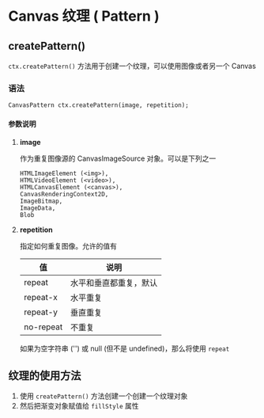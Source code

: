 # Canvas 纹理 ( Pattern )

## createPattern()

`ctx.createPattern()` 方法用于创建一个纹理，可以使用图像或者另一个 Canvas

### 语法

```
CanvasPattern ctx.createPattern(image, repetition);
```

#### 参数说明

1. **image**

   作为重复图像源的 CanvasImageSource 对象。可以是下列之一

   ```
   HTMLImageElement (<img>),
   HTMLVideoElement (<video>),
   HTMLCanvasElement (<canvas>),
   CanvasRenderingContext2D,
   ImageBitmap,
   ImageData,
   Blob
   ```

2. **repetition**

   指定如何重复图像。允许的值有

   | 值        | 说明                   |
   | --------- | ---------------------- |
   | repeat    | 水平和垂直都重复，默认 |
   | repeat-x  | 水平重复               |
   | repeat-y  | 垂直重复               |
   | no-repeat | 不重复                 |

   如果为空字符串 ('') 或 null (但不是 undefined)，那么将使用 `repeat`

## 纹理的使用方法

1. 使用 `createPattern()` 方法创建一个创建一个纹理对象
2. 然后把渐变对象赋值给 `fillStyle` 属性